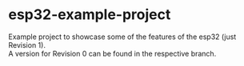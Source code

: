 # esp32-example-project
Example project to showcase some of the features of the esp32 (just Revision 
1). <br />
A version for Revision 0 can be found in the respective branch.
